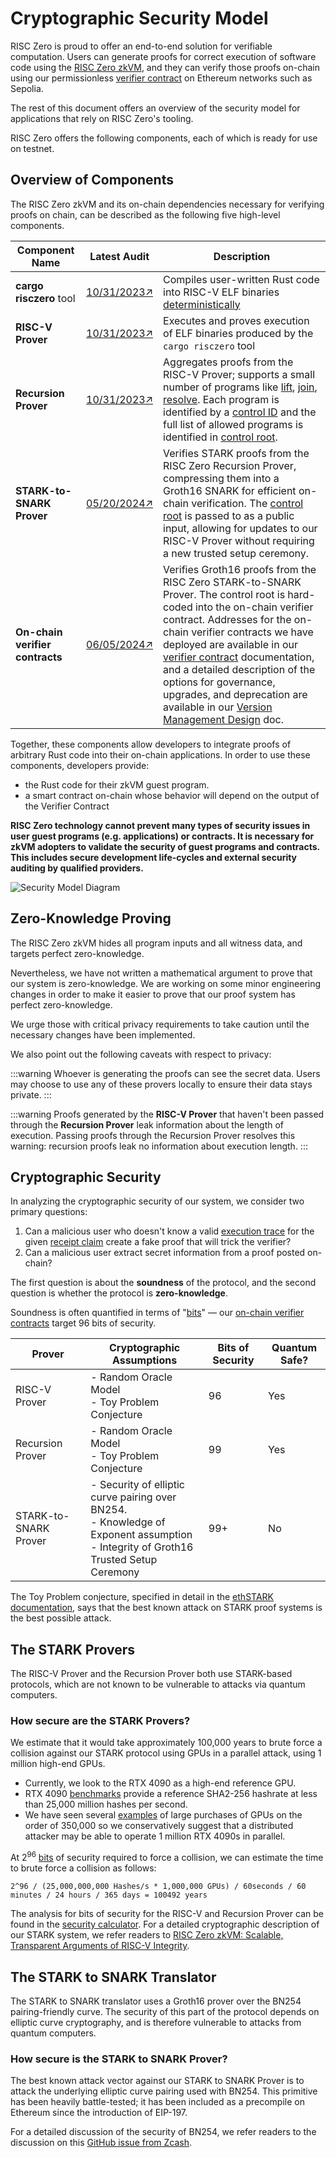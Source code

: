 # Cryptographic Security Model

RISC Zero is proud to offer an end-to-end solution for verifiable computation.
Users can generate proofs for correct execution of software code using the [RISC Zero zkVM],
and they can verify those proofs on-chain using our permissionless [verifier contract] on Ethereum networks such as Sepolia.

The rest of this document offers an overview of the security model for applications that rely on RISC Zero's tooling.

RISC Zero offers the following components, each of which is ready for use on testnet.

## Overview of Components

The RISC Zero zkVM and its on-chain dependencies necessary for verifying proofs on chain, can be described as the following five high-level components.

| Component Name                  | Latest Audit  | Description                                                                                                                                                                                                                                                                                                                                                                                                                    |
| ------------------------------- | ------------- | ------------------------------------------------------------------------------------------------------------------------------------------------------------------------------------------------------------------------------------------------------------------------------------------------------------------------------------------------------------------------------------------------------------------------------ |
| **cargo risczero** tool         | [10/31/2023↗] | Compiles user-written Rust code into RISC-V ELF binaries [deterministically]                                                                                                                                                                                                                                                                                                                                                   |
| **RISC-V Prover**               | [10/31/2023↗] | Executes and proves execution of ELF binaries produced by the `cargo risczero` tool                                                                                                                                                                                                                                                                                                                                            |
| **Recursion Prover**            | [10/31/2023↗] | Aggregates proofs from the RISC-V Prover; supports a small number of programs like [lift], [join], [resolve]. Each program is identified by a [control ID] and the full list of allowed programs is identified in [control root].                                                                                                                                                                                              |
| **STARK-to-SNARK Prover**       | [05/20/2024↗] | Verifies STARK proofs from the RISC Zero Recursion Prover, compressing them into a Groth16 SNARK for efficient on-chain verification. The [control root] is passed to as a public input, allowing for updates to our RISC-V Prover without requiring a new trusted setup ceremony.                                                                                                                                             |
| **On-chain verifier contracts** | [06/05/2024↗] | Verifies Groth16 proofs from the RISC Zero STARK-to-SNARK Prover. The control root is hard-coded into the on-chain verifier contract. Addresses for the on-chain verifier contracts we have deployed are available in our [verifier contract] documentation, and a detailed description of the options for governance, upgrades, and deprecation are available in our [Version Management Design][VersionManagement@main] doc. |

Together, these components allow developers to integrate proofs of arbitrary Rust code into their on-chain applications.
In order to use these components, developers provide:

- the Rust code for their zkVM guest program.
- a smart contract on-chain whose behavior will depend on the output of the Verifier Contract

**RISC Zero technology cannot prevent many types of security issues in user guest programs (e.g. applications) or contracts. It is necessary for zkVM adopters to validate the security of guest programs and contracts. This includes secure development life-cycles and external security auditing by qualified providers.**

![Security Model Diagram](/diagrams/security-model-diagram.svg)

## Zero-Knowledge Proving

The RISC Zero zkVM hides all program inputs and all witness data, and targets perfect zero-knowledge.

Nevertheless, we have not written a mathematical argument to prove that our system is zero-knowledge. We are working on some minor engineering changes in order to make it easier to prove that our proof system has perfect zero-knowledge.

We urge those with critical privacy requirements to take caution until the necessary changes have been implemented.

We also point out the following caveats with respect to privacy:

:::warning
Whoever is generating the proofs can see the secret data. Users may choose to use any of these provers locally to ensure their data stays private.
:::

:::warning
Proofs generated by the **RISC-V Prover** that haven't been passed through the **Recursion Prover** leak information about the length of execution.
Passing proofs through the Recursion Prover resolves this warning: recursion proofs leak no information about execution length.
:::

## Cryptographic Security

In analyzing the cryptographic security of our system, we consider two primary questions:

1. Can a malicious user who doesn't know a valid [execution trace] for the given [receipt claim] create a fake proof that will trick the verifier?
2. Can a malicious user extract secret information from a proof posted on-chain?

The first question is about the **soundness** of the protocol, and the second question is whether the protocol is **zero-knowledge**.

Soundness is often quantified in terms of "[bits]" — our [on-chain verifier contracts][Verifier Contract] target 96 bits of security.

| Prover                | Cryptographic Assumptions                                                                                                                       | Bits of Security | Quantum Safe? |
| --------------------- | ----------------------------------------------------------------------------------------------------------------------------------------------- | ---------------- | ------------- |
| RISC-V Prover         | - Random Oracle Model <br /> - Toy Problem Conjecture                                                                                           | 96               | Yes           |
| Recursion Prover      | - Random Oracle Model <br /> - Toy Problem Conjecture                                                                                           | 99               | Yes           |
| STARK-to-SNARK Prover | - Security of elliptic curve pairing over BN254. <br /> - Knowledge of Exponent assumption <br /> - Integrity of Groth16 Trusted Setup Ceremony | 99+              | No            |

The Toy Problem conjecture, specified in detail in the [ethSTARK documentation], says that the best known attack on STARK proof systems is the best possible attack.

## The STARK Provers

The RISC-V Prover and the Recursion Prover both use STARK-based protocols, which are not known to be vulnerable to attacks via quantum computers.

### How secure are the STARK Provers?

We estimate that it would take approximately 100,000 years to brute force a collision against our STARK protocol using GPUs in a parallel attack, using 1 million high-end GPUs.

- Currently, we look to the RTX 4090 as a high-end reference GPU.
- RTX 4090 [benchmarks] provide a reference SHA2-256 hashrate at less than 25,000 million hashes per second.
- We have seen several [examples] of large purchases of GPUs on the order of 350,000 so we conservatively suggest that a distributed attacker may be able to operate 1 million RTX 4090s in parallel.

At $2^{96}$ [bits] of security required to force a collision, we can estimate the time to brute force a collision as follows:

`2^96 / (25,000,000,000 Hashes/s * 1,000,000 GPUs) / 60seconds / 60 minutes / 24 hours / 365 days = 100492 years`

The analysis for bits of security for the RISC-V and Recursion Prover can be found in the [security calculator].
For a detailed cryptographic description of our STARK system, we refer readers to [RISC Zero zkVM: Scalable, Transparent Arguments of RISC-V Integrity][proof-system].

## The STARK to SNARK Translator

The STARK to SNARK translator uses a Groth16 prover over the BN254 pairing-friendly curve. The security of this part of the protocol depends on elliptic curve cryptography, and is therefore vulnerable to attacks from quantum computers.

### How secure is the STARK to SNARK Prover?

The best known attack vector against our STARK to SNARK Prover is to attack the underlying elliptic curve pairing used with BN254.
This primitive has been heavily battle-tested; it has been included as a precompile on Ethereum since the introduction of EIP-197.

For a detailed discussion of the security of BN254, we refer readers to the discussion on this [GitHub issue from Zcash].

[05/20/2024↗]: https://github.com/risc0/rz-security/blob/main/audits/circuits/hexens_v1c_stark2snark_20240520.pdf
[06/05/2024↗]: https://github.com/risc0/rz-security/blob/main/audits/contracts/hexens_verifiercontract_20240605.pdf
[10/31/2023↗]: https://github.com/risc0/rz-security/blob/main/audits/zkVM/hexens_zkVM_20231031.pdf
[benchmarks]: https://gist.github.com/Chick3nman/32e662a5bb63bc4f51b847bb422222fd
[bits]: https://a16zcrypto.com/posts/article/snark-security-and-performance
[control ID]: /terminology#control-id
[control root]: /terminology#control-root
[deterministically]: /terminology#deterministic-builds
[ethSTARK documentation]: https://eprint.iacr.org/2021/582
[examples]: https://www.pcmag.com/news/zuckerbergs-meta-is-spending-billions-to-buy-350000-nvidia-h100-gpus
[execution trace]: /terminology#execution-trace
[GitHub issue from Zcash]: https://github.com/zcash/zcash/issues/714
[join]: https://docs.rs/risc0-zkvm/1.3/risc0_zkvm/struct.ApiClient.html#method.join
[lift]: https://docs.rs/risc0-zkvm/1.3/risc0_zkvm/struct.ApiClient.html#method.lift
[proof-system]: pathname:///proof-system-in-detail.pdf
[receipt claim]: /terminology#receipt-claim
[resolve]: https://docs.rs/risc0-zkvm/1.3/risc0_zkvm/struct.ApiClient.html#method.resolve
[RISC Zero zkVM]: ./zkvm
[security calculator]: https://github.com/risc0/risc0/blob/release-1.3/risc0/zkp/src/prove/soundness.rs
[Verifier Contract]: ./blockchain-integration/contracts/verifier.md
[VersionManagement@main]: https://github.com/risc0/risc0-ethereum/blob/release-1.3/contracts/version-management-design.md
